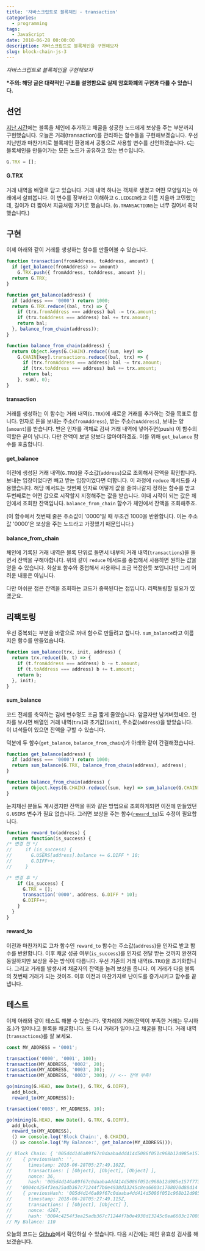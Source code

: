 ```yaml
---
title: '자바스크립트로 블록체인 - transaction'
categories:
  - programming
tags:
  - JavaScript
date: 2018-06-28 00:00:00
description: 자바스크립트로 블록체인을 구현해보자
slug: block-chain-js-3
---
```

_자바스크립트로 블록체인을 구현해보자_

__\*주의: 해당 글은 대략적인 구조를 설명함으로 실제 암호화폐의 구현과 다를 수 있습니다.__

## 선언

[지난 시간](/programming/block-chain-js-2/)에는 블록을 체인에 추가하고 채굴을 성공한 노드에게 보상을 주는 부분까지 구현했습니다. 오늘은 거래(transaction)를 관리하는 함수들을 구현해보겠습니다. 우선 지난번과 마찬가지로 블록체인 환경에서 공통으로 사용할 변수를 선언하겠습니다. `G`는 블록체인을 만들어가는 모든 노드가 공유하고 있는 변수입니다.

```javascript
G.TRX = [];
```

#### G.TRX

거래 내역을 배열로 담고 있습니다. 거래 내역 하나는 객체로 생겼고 어떤 모양일지는 아래에서 살펴봅니다. 이 변수를 장부라고 이해하고 `G.LEDGER`라고 이름 지을까 고민했는데, 길이가 더 짧아서 지금처럼 가기로 했습니다. (`G.TRANSACTIONS`는 너무 길어서 축약했습니다.)

## 구현

이제 아래와 같이 거래를 생성하는 함수를 만들어볼 수 있습니다.

```javascript
function transaction(fromAddress, toAddress, amount) {
  if (get_balance(fromAddress) >= amount)
    G.TRX.push({ fromAddress, toAddress, amount });
  return G.TRX;
}

function get_balance(address) {
  if (address === '0000') return 1000;
  return G.TRX.reduce((bal, trx) => {
    if (trx.fromAddress === address) bal -= trx.amount;
    if (trx.toAddress === address) bal += trx.amount;
    return bal;
  }, balance_from_chain(address));
}

function balance_from_chain(address) {
  return Object.keys(G.CHAIN).reduce((sum, key) =>
    G.CHAIN[key].transactions.reduce((bal, trx) => {
      if (trx.fromAddress === address) bal -= trx.amount;
      if (trx.toAddress === address) bal += trx.amount;
      return bal;
    }, sum), 0);
}
```

#### transaction
거래를 생성하는 이 함수는 거래 내역(`G.TRX`)에 새로운 거래를 추가하는 것을 목표로 합니다. 인자로 돈을 보내는 주소(`fromAddress`), 받는 주소(`toAddress`), 보내는 양(`amount`)를 받습니다. 받은 인자를 객체로 감싸 거래 내역에 넣어주면(push) 이 함수의 역할은 끝이 납니다. 다만 잔액이 보낼 양보다 많아야하겠죠. 이를 위해 `get_balance` 함수를 호출합니다.

#### get_balance
이전에 생성된 거래 내역(`G.TRX`)을 주소값(`address`)으로 조회해서 잔액을 확인합니다. 보내는 입장이었다면 빼고 받는 입장이었다면 더합니다. 이 과정에 `reduce` 메서드를 사용했습니다. 해당 메서드는 첫번째 인자로 어떻게 값을 줄여나갈지 정하는 함수를 받고 두번째로는 어떤 값으로 시작할지 지정해주는 값을 받습니다. 이때 시작이 되는 값은 체인에서 조회한 잔액입니다. `balance_from_chain` 함수가 체인에서 잔액을 조회해주죠.

(이 함수에서 첫번째 줄은 주소값이 '0000'일 때 무조건 1000을 반환합니다. 이는 주소값 '0000'은 보상을 주는 노드라고 가정했기 때문입니다.)

#### balance_from_chain
체인에 기록된 거래 내역은 블록 단위로 돌면서 내부의 거래 내역(`transactions`)을 돌면서 잔액을 구해야합니다. 위와 같이 `reduce` 메서드를 중첩해서 사용하면 원하는 값을 얻을 수 있습니다. 화살표 함수와 중첩해서 사용하니 조금 복잡한듯 보입니다만 그리 어려운 내용은 아닙니다.

다만 아쉬운 점은 잔액을 조회하는 코드가 중복된다는 점입니다. 리팩토링할 필요가 있겠군요.


## 리팩토링

우선 중복되는 부분을 바깥으로 꺼내 함수로 만들려고 합니다. `sum_balance`라고 이름 지은 함수를 만들었습니다.

```javascript
function sum_balance(trx, init, address) {
  return trx.reduce((b, t) => {
    if (t.fromAddress === address) b -= t.amount;
    if (t.toAddress === address) b += t.amount;
    return b;
  }, init);
}
```

#### sum_balance
코드 전체를 축약하는 김에 변수명도 조금 짧게 줄였습니다. 앞글자만 남겨버렸네요. 인자를 보시면 배열인 거래 내역(`trx`)과 초기값(`init`), 주소값(`address`)을 받았습니다. 이 녀석들이 있으면 잔액을 구할 수 있습니다.

덕분에 두 함수(`get_balance`, `balance_from_chain`)가 아래와 같이 간결해졌습니다.

```javascript
function get_balance(address) {
  if (address === '0000') return 1000;
  return sum_balance(G.TRX, balance_from_chain(address), address);
}

function balance_from_chain(address) {
  return Object.keys(G.CHAIN).reduce((sum, key) => sum_balance(G.CHAIN[key].transactions, sum, address), 0);
}
```

눈치채신 분들도 계시겠지만 잔액을 위와 같은 방법으로 조회하게되면 이전에 만들었던 `G.USERS` 변수가 필요 없습니다. 그러면 보상을 주는 함수([`reward_to`](/programming/block-chain-js-2/#reward-to))도 수정이 필요합니다.

```javascript
function reward_to(address) {
  return function(is_success) {
/* 변경 전 */
//     if (is_success) {
//       G.USERS[address].balance += G.DIFF * 10;
//       G.DIFF++;
//     }

/* 변경 후 */
    if (is_success) {
      G.TRX = [];
      transaction('0000', address, G.DIFF * 10);
      G.DIFF++;
    }
  }
}
```

#### reward_to
이전과 마찬가지로 고차 함수인 `reward_to` 함수는 주소값(`address`)을 인자로 받고 함수를 반환합니다. 이후 채굴 성공 여부(`is_success`)를 인자로 전달 받는 것까지 완전히 동일하지만 보상을 주는 방식이 다릅니다. 우선 기존의 거래 내역(`G.TRX`)을 초기화합니다. 그리고 거래를 발생시켜 채굴자의 잔액을 늘려 보상을 줍니다. 이 거래가 다음 블록의 첫번째 거래가 되는 것이죠. 이후 이전과 마찬가지로 난이도를 증가시키고 함수를 끝냅니다.


## 테스트

이제 아래와 같이 테스트 해볼 수 있습니다. 몇차례의 거래(잔액이 부족한 거래는 무시하죠.)가 일어나고 블록을 채굴합니다. 또 다시 거래가 일어나고 채굴을 합니다. 거래 내역(`transactions`)를 잘 보세요.

```javascript
const MY_ADDRESS = '0001';

transaction('0000', '0001', 100);
transaction(MY_ADDRESS, '0002', 20);
transaction(MY_ADDRESS, '0003', 30);
transaction(MY_ADDRESS, '0003', 300); // <-- 잔액 부족!

go(mining(G.HEAD, new Date(), G.TRX, G.DIFF),
  add_block,
  reward_to(MY_ADDRESS));

transaction('0003', MY_ADDRESS, 10);

go(mining(G.HEAD, new Date(), G.TRX, G.DIFF),
  add_block,
  reward_to(MY_ADDRESS),
  () => console.log('Block Chain:', G.CHAIN),
  () => console.log('My Balance:', get_balance(MY_ADDRESS)));

// Block Chain: { '005d4d146a89f67c0daaba4dd414d5086f051c968b12d985e157f773ed617fb6':
//    { previousHash: '',
//      timestamp: 2018-06-28T05:27:49.102Z,
//      transactions: [ [Object], [Object], [Object] ],
//      nonce: 36,
//      hash: '005d4d146a89f67c0daaba4dd414d5086f051c968b12d985e157f773ed617fb6' },
//   '0004c4254f3ea25adb367c71244f7b0e4938d13245c8ea6603c1708020d88d14':
//    { previousHash: '005d4d146a89f67c0daaba4dd414d5086f051c968b12d985e157f773ed617fb6',
//      timestamp: 2018-06-28T05:27:49.115Z,
//      transactions: [ [Object], [Object] ],
//      nonce: 4267,
//      hash: '0004c4254f3ea25adb367c71244f7b0e4938d13245c8ea6603c1708020d88d14' } }
// My Balance: 110
```

오늘의 코드는 [Github](https://github.com/hajoeun/block-js/blob/master/v03.js)에서 확인하실 수 있습니다. 다음 시간에는 체인 유효성 검사를 해보겠습니다.

